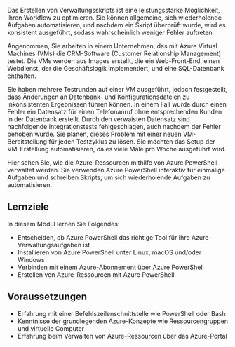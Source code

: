 Das Erstellen von Verwaltungsskripts ist eine leistungsstarke Möglichkeit, Ihren Workflow zu optimieren. Sie können allgemeine, sich wiederholende Aufgaben automatisieren, und nachdem ein Skript überprüft wurde, wird es konsistent ausgeführt, sodass wahrscheinlich weniger Fehler auftreten.

Angenommen, Sie arbeiten in einem Unternehmen, das mit Azure Virtual Machines (VMs) die CRM-Software (Customer Relationship Management) testet. Die VMs werden aus Images erstellt, die ein Web-Front-End, einen Webdienst, der die Geschäftslogik implementiert, und eine SQL-Datenbank enthalten.

Sie haben mehrere Testrunden auf einer VM ausgeführt, jedoch festgestellt, dass Änderungen an Datenbank- und Konfigurationsdateien zu inkonsistenten Ergebnissen führen können. In einem Fall wurde durch einen Fehler ein Datensatz für einen Telefonanruf ohne entsprechenden Kunden in der Datenbank erstellt. Durch den verwaisten Datensatz sind nachfolgende Integrationstests fehlgeschlagen, auch nachdem der Fehler behoben wurde. Sie planen, dieses Problem mit einer neuen VM-Bereitstellung für jeden Testzyklus zu lösen. Sie möchten das Setup der VM-Erstellung automatisieren, da es viele Male pro Woche ausgeführt wird. 

Hier sehen Sie, wie die Azure-Ressourcen mithilfe von Azure PowerShell verwaltet werden. Sie verwenden Azure PowerShell interaktiv für einmalige Aufgaben und schreiben Skripts, um sich wiederholende Aufgaben zu automatisieren. 

## <a name="learning-objectives"></a>Lernziele
In diesem Modul lernen Sie Folgendes:

- Entscheiden, ob Azure PowerShell das richtige Tool für Ihre Azure-Verwaltungsaufgaben ist
- Installieren von Azure PowerShell unter Linux, macOS und/oder Windows
- Verbinden mit einem Azure-Abonnement über Azure PowerShell
- Erstellen von Azure-Ressourcen mit Azure PowerShell

## <a name="prerequisites"></a>Voraussetzungen

- Erfahrung mit einer Befehlszeilenschnittstelle wie PowerShell oder Bash
- Kenntnisse der grundlegenden Azure-Konzepte wie Ressourcengruppen und virtuelle Computer
- Erfahrung beim Verwalten von Azure-Ressourcen über das Azure-Portal
